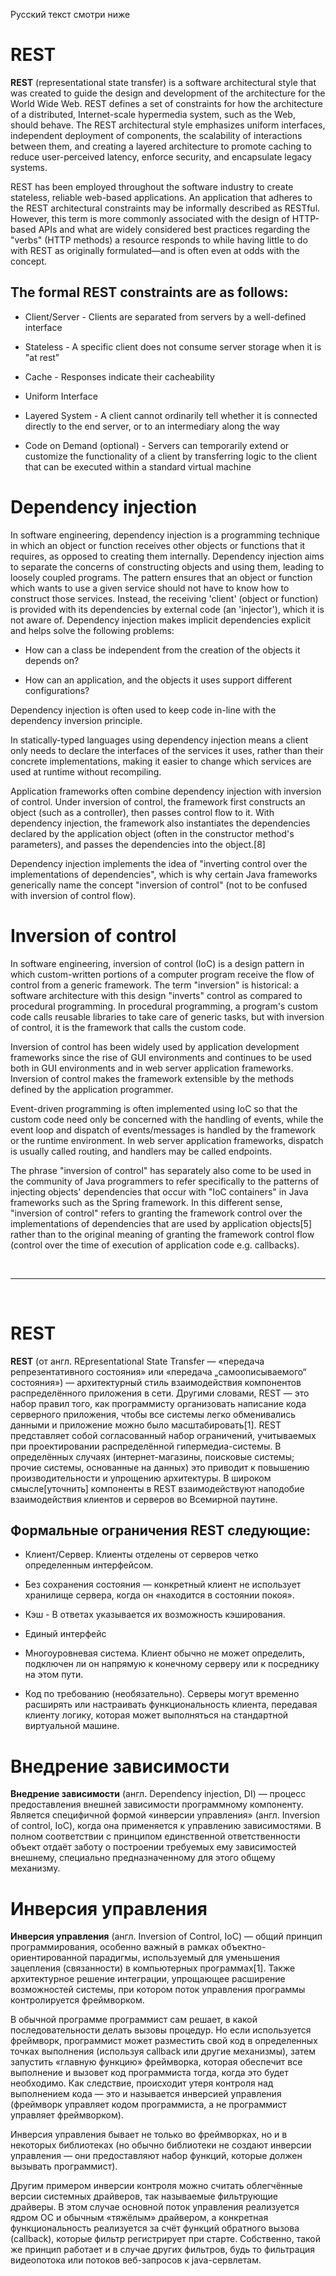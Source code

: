 Русский текст смотри ниже


# REST

**REST** (representational state transfer) is a software architectural style that was created to guide the design and development of the architecture for the World Wide Web. REST defines a set of constraints for how the architecture of a distributed, Internet-scale hypermedia system, such as the Web, should behave. The REST architectural style emphasizes uniform interfaces, independent deployment of components, the scalability of interactions between them, and creating a layered architecture to promote caching to reduce user-perceived latency, enforce security, and encapsulate legacy systems.

REST has been employed throughout the software industry to create stateless, reliable web-based applications. An application that adheres to the REST architectural constraints may be informally described as RESTful. However, this term is more commonly associated with the design of HTTP-based APIs and what are widely considered best practices regarding the "verbs" (HTTP methods) a resource responds to while having little to do with REST as originally formulated—and is often even at odds with the concept.

## The formal REST constraints are as follows:

- Client/Server - Clients are separated from servers by a well-defined interface

- Stateless - A specific client does not consume server storage when it is "at rest"

- Cache - Responses indicate their cacheability

- Uniform Interface

- Layered System - A client cannot ordinarily tell whether it is connected directly to the end server, or to an intermediary along the way

- Code on Demand (optional) - Servers can temporarily extend or customize the functionality of a client by transferring logic to the client that can be executed within a standard virtual machine

# Dependency injection

In software engineering, dependency injection is a programming technique in which an object or function receives other objects or functions that it requires, as opposed to creating them internally. Dependency injection aims to separate the concerns of constructing objects and using them, leading to loosely coupled programs. The pattern ensures that an object or function which wants to use a given service should not have to know how to construct those services. Instead, the receiving 'client' (object or function) is provided with its dependencies by external code (an 'injector'), which it is not aware of. Dependency injection makes implicit dependencies explicit and helps solve the following problems:

- How can a class be independent from the creation of the objects it depends on?

- How can an application, and the objects it uses support different configurations?

Dependency injection is often used to keep code in-line with the dependency inversion principle.

In statically-typed languages using dependency injection means a client only needs to declare the interfaces of the services it uses, rather than their concrete implementations, making it easier to change which services are used at runtime without recompiling.

Application frameworks often combine dependency injection with inversion of control. Under inversion of control, the framework first constructs an object (such as a controller), then passes control flow to it. With dependency injection, the framework also instantiates the dependencies declared by the application object (often in the constructor method's parameters), and passes the dependencies into the object.[8]

Dependency injection implements the idea of "inverting control over the implementations of dependencies", which is why certain Java frameworks generically name the concept "inversion of control" (not to be confused with inversion of control flow).


# Inversion of control

In software engineering, inversion of control (IoC) is a design pattern in which custom-written portions of a computer program receive the flow of control from a generic framework. The term "inversion" is historical: a software architecture with this design "inverts" control as compared to procedural programming. In procedural programming, a program's custom code calls reusable libraries to take care of generic tasks, but with inversion of control, it is the framework that calls the custom code.

Inversion of control has been widely used by application development frameworks since the rise of GUI environments and continues to be used both in GUI environments and in web server application frameworks. Inversion of control makes the framework extensible by the methods defined by the application programmer.

Event-driven programming is often implemented using IoC so that the custom code need only be concerned with the handling of events, while the event loop and dispatch of events/messages is handled by the framework or the runtime environment. In web server application frameworks, dispatch is usually called routing, and handlers may be called endpoints.

The phrase "inversion of control" has separately also come to be used in the community of Java programmers to refer specifically to the patterns of injecting objects' dependencies that occur with "IoC containers" in Java frameworks such as the Spring framework. In this different sense, "inversion of control" refers to granting the framework control over the implementations of dependencies that are used by application objects[5] rather than to the original meaning of granting the framework control flow (control over the time of execution of application code e.g. callbacks).


<br/><hr/><br/>


# REST

**REST** (от англ. REpresentational State Transfer — «передача репрезентативного состояния» или «передача „самоописываемого“ состояния») — архитектурный стиль взаимодействия компонентов распределённого приложения в сети. Другими словами, REST — это набор правил того, как программисту организовать написание кода серверного приложения, чтобы все системы легко обменивались данными и приложение можно было масштабировать[1]. REST представляет собой согласованный набор ограничений, учитываемых при проектировании распределённой гипермедиа-системы. В определённых случаях (интернет-магазины, поисковые системы; прочие системы, основанные на данных) это приводит к повышению производительности и упрощению архитектуры. В широком смысле[уточнить] компоненты в REST взаимодействуют наподобие взаимодействия клиентов и серверов во Всемирной паутине.

## Формальные ограничения REST следующие:

- Клиент/Сервер. Клиенты отделены от серверов четко определенным интерфейсом.

- Без сохранения состояния — конкретный клиент не использует хранилище сервера, когда он «находится в состоянии покоя».

- Кэш - В ответах указывается их возможность кэширования.

- Единый интерфейс

- Многоуровневая система. Клиент обычно не может определить, подключен ли он напрямую к конечному серверу или к посреднику на этом пути.

- Код по требованию (необязательно). Серверы могут временно расширять или настраивать функциональность клиента, передавая клиенту логику, которая может выполняться на стандартной виртуальной машине.

# Внедрение зависимости

**Внедрение зависимости** (англ. Dependency injection, DI) — процесс предоставления внешней зависимости программному компоненту. Является специфичной формой «инверсии управления» (англ. Inversion of control, IoC), когда она применяется к управлению зависимостями. В полном соответствии с принципом единственной ответственности объект отдаёт заботу о построении требуемых ему зависимостей внешнему, специально предназначенному для этого общему механизму.

# Инверсия управления

**Инверсия управления** (англ. Inversion of Control, IoC) — общий принцип программирования, особенно важный в рамках объектно-ориентированной парадигмы, используемый для уменьшения зацепления (связанности) в компьютерных программах[1]. Также архитектурное решение интеграции, упрощающее расширение возможностей системы, при котором поток управления программы контролируется фреймворком.

В обычной программе программист сам решает, в какой последовательности делать вызовы процедур. Но если используется фреймворк, программист может разместить свой код в определенных точках выполнения (используя callback или другие механизмы), затем запустить «главную функцию» фреймворка, которая обеспечит все выполнение и вызовет код программиста тогда, когда это будет необходимо. Как следствие, происходит утеря контроля над выполнением кода — это и называется инверсией управления (фреймворк управляет кодом программиста, а не программист управляет фреймворком).

Инверсия управления бывает не только во фреймворках, но и в некоторых библиотеках (но обычно библиотеки не создают инверсии управления — они предоставляют набор функций, которые должен вызывать программист).

Другим примером инверсии контроля можно считать облегчённые версии системных драйверов, так называемые фильтрующие драйверы. В этом случае основной поток управления реализуется ядром ОС и обычным «тяжёлым» драйвером, а конкретная функциональность реализуется за счёт функций обратного вызова (callback), которые фильтр регистрирует при старте. Собственно, такой же принцип работает и в случае других фильтров, будь то фильтрация видеопотока или потоков веб-запросов к java-сервлетам.

<br/><br/>


